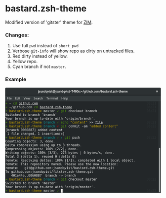 # bastard.zsh-theme
Modified version of 'gitster' theme for [ZIM](https://github.com/zimfw/zimfw).
### Changes:
1. Use full `pwd` instead of `short_pwd`
2. Verbose `git-info` will show repo as dirty on untracked files.
3. Red dirty instead of yellow.
4. Yellow repo.
5. Cyan branch if not `master`.
### Example
![Gnome](img/gnome.png)
